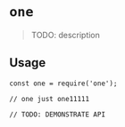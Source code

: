 # `one`

> TODO: description

## Usage

```
const one = require('one');

// one just one11111

// TODO: DEMONSTRATE API
```
